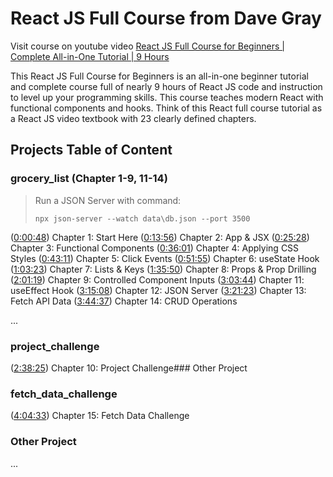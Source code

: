 # React JS Full Course from Dave Gray

Visit course on youtube video [React JS Full Course for Beginners | Complete All-in-One Tutorial | 9 Hours](https://youtu.be/RVFAyFWO4go)

This React JS Full Course for Beginners is an all-in-one beginner tutorial and complete course full of nearly 9 hours of React JS code and instruction to level up your programming skills. This course teaches modern React with functional components and hooks. Think of this React full course tutorial as a React JS video textbook with 23 clearly defined chapters.

## Projects Table of Content

### grocery_list (Chapter 1-9, 11-14)

> Run a JSON Server with command:
>
> ```shell
> npx json-server --watch data\db.json --port 3500
> ```

([0:00:48](https://www.youtube.com/watch?v=RVFAyFWO4go&t=48s)) Chapter 1: Start Here
([0:13:56](https://www.youtube.com/watch?v=RVFAyFWO4go&t=836s)) Chapter 2: App & JSX
([0:25:28](https://www.youtube.com/watch?v=RVFAyFWO4go&t=1528s)) Chapter 3: Functional Components
([0:36:01](https://www.youtube.com/watch?v=RVFAyFWO4go&t=2161s)) Chapter 4: Applying CSS Styles
([0:43:11](https://www.youtube.com/watch?v=RVFAyFWO4go&t=2591s)) Chapter 5: Click Events
([0:51:55](https://www.youtube.com/watch?v=RVFAyFWO4go&t=3115s)) Chapter 6: useState Hook
([1:03:23](https://www.youtube.com/watch?v=RVFAyFWO4go&t=3803s)) Chapter 7: Lists & Keys
([1:35:50](https://www.youtube.com/watch?v=RVFAyFWO4go&t=5750s)) Chapter 8: Props & Prop Drilling
([2:01:19](https://www.youtube.com/watch?v=RVFAyFWO4go&t=7279s)) Chapter 9: Controlled Component Inputs
([3:03:44](https://www.youtube.com/watch?v=RVFAyFWO4go&t=11024s)) Chapter 11: useEffect Hook
([3:15:08](https://www.youtube.com/watch?v=RVFAyFWO4go&t=11708s)) Chapter 12: JSON Server
([3:21:23](https://www.youtube.com/watch?v=RVFAyFWO4go&t=12083s)) Chapter 13: Fetch API Data
([3:44:37](https://www.youtube.com/watch?v=RVFAyFWO4go&t=13477s)) Chapter 14: CRUD Operations

...

### project_challenge

([2:38:25](https://www.youtube.com/watch?v=RVFAyFWO4go&t=9505s)) Chapter 10: Project Challenge### Other Project

### fetch_data_challenge

([4:04:33](https://www.youtube.com/watch?v=RVFAyFWO4go&t=14673s)) Chapter 15: Fetch Data Challenge

### Other Project

...
